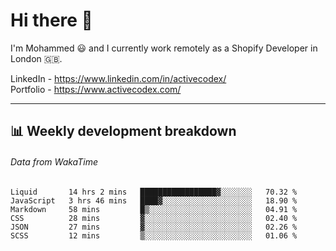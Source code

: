# Hi there 👋

I'm Mohammed 😃 and I currently work remotely as a Shopify Developer in London 🇬🇧.

LinkedIn - https://www.linkedin.com/in/activecodex/
<br/>
Portfolio - https://www.activecodex.com/

---

## 📊 Weekly development breakdown
###### Data from WakaTime

<!--START_SECTION:waka-->

```text
Liquid       14 hrs 2 mins   █████████████████▓░░░░░░░   70.32 %
JavaScript   3 hrs 46 mins   ████▓░░░░░░░░░░░░░░░░░░░░   18.90 %
Markdown     58 mins         █▒░░░░░░░░░░░░░░░░░░░░░░░   04.91 %
CSS          28 mins         ▓░░░░░░░░░░░░░░░░░░░░░░░░   02.40 %
JSON         27 mins         ▓░░░░░░░░░░░░░░░░░░░░░░░░   02.26 %
SCSS         12 mins         ▒░░░░░░░░░░░░░░░░░░░░░░░░   01.06 %
```

<!--END_SECTION:waka-->
